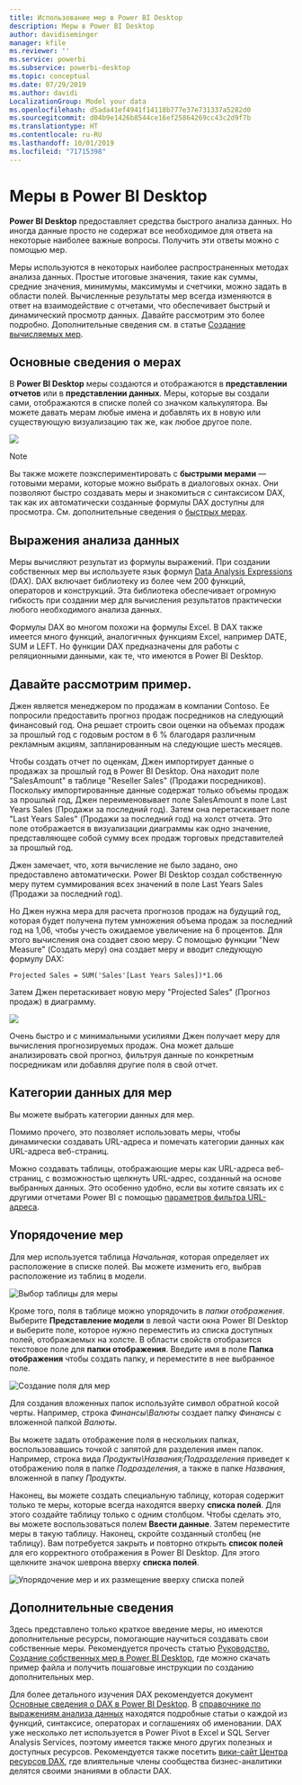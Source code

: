 ```yaml
---
title: Использование мер в Power BI Desktop
description: Меры в Power BI Desktop
author: davidiseminger
manager: kfile
ms.reviewer: ''
ms.service: powerbi
ms.subservice: powerbi-desktop
ms.topic: conceptual
ms.date: 07/29/2019
ms.author: davidi
LocalizationGroup: Model your data
ms.openlocfilehash: d5ada41ef4941f14118b777e37e731337a5282d0
ms.sourcegitcommit: d04b9e1426b8544ce16ef25864269cc43c2d9f7b
ms.translationtype: HT
ms.contentlocale: ru-RU
ms.lasthandoff: 10/01/2019
ms.locfileid: "71715398"
---
```

# <a name="measures-in-power-bi-desktop"></a>Меры в Power BI Desktop

**Power BI Desktop** предоставляет средства быстрого анализа данных. Но иногда данные просто не содержат все необходимое для ответа на некоторые наиболее важные вопросы. Получить эти ответы можно с помощью мер.

Меры используются в некоторых наиболее распространенных методах анализа данных. Простые итоговые значения, такие как суммы, средние значения, минимумы, максимумы и счетчики, можно задать в области полей. Вычисленные результаты мер всегда изменяются в ответ на взаимодействие с отчетами, что обеспечивает быстрый и динамический просмотр данных. Давайте рассмотрим это более подробно. Дополнительные сведения см. в статье [Создание вычисляемых мер](/learn/modules/model-data-power-bi/4b-create-calculated-measures).

## <a name="understanding-measures"></a>Основные сведения о мерах

В **Power BI Desktop** меры создаются и отображаются в **представлении отчетов** или в **представлении данных**. Меры, которые вы создали сами, отображаются в списке полей со значком калькулятора. Вы можете давать мерам любые имена и добавлять их в новую или существующую визуализацию так же, как любое другое поле.

![](media/desktop-measures/measuresinpbid_measinfieldlist.png)

> [!NOTE]
> Вы также можете поэкспериментировать с **быстрыми мерами** — готовыми мерами, которые можно выбрать в диалоговых окнах. Они позволяют быстро создавать меры и знакомиться с синтаксисом DAX, так как их автоматически созданные формулы DAX доступны для просмотра. См. дополнительные сведения о [быстрых мерах](desktop-quick-measures.md).
> 
> 

## <a name="data-analysis-expressions"></a>Выражения анализа данных

Меры вычисляют результат из формулы выражений. При создании собственных мер вы используете язык формул [Data Analysis Expressions](https://msdn.microsoft.com/library/gg413422.aspx) (DAX). DAX включает библиотеку из более чем 200 функций, операторов и конструкций. Эта библиотека обеспечивает огромную гибкость при создании мер для вычисления результатов практически любого необходимого анализа данных.

Формулы DAX во многом похожи на формулы Excel. В DAX также имеется много функций, аналогичных функциям Excel, например DATE, SUM и LEFT. Но функции DAX предназначены для работы с реляционными данными, как те, что имеются в Power BI Desktop.

## <a name="lets-look-at-an-example"></a>Давайте рассмотрим пример.
Джен является менеджером по продажам в компании Contoso. Ее попросили предоставить прогноз продаж посредников на следующий финансовый год. Она решает строить свои оценки на объемах продаж за прошлый год с годовым ростом в 6 % благодаря различным рекламным акциям, запланированным на следующие шесть месяцев.

Чтобы создать отчет по оценкам, Джен импортирует данные о продажах за прошлый год в Power BI Desktop. Она находит поле "SalesAmount" в таблице "Reseller Sales" (Продажи посредников). Поскольку импортированные данные содержат только объемы продаж за прошлый год, Джен переименовывает поле SalesAmount в поле Last Years Sales (Продажи за последний год). Затем она перетаскивает поле "Last Years Sales" (Продажи за последний год) на холст отчета. Это поле отображается в визуализации диаграммы как одно значение, представляющее собой сумму всех продаж торговых представителей за прошлый год.

Джен замечает, что, хотя вычисление не было задано, оно предоставлено автоматически. Power BI Desktop создал собственную меру путем суммирования всех значений в поле Last Years Sales (Продажи за последний год).

Но Джен нужна мера для расчета прогнозов продаж на будущий год, которая будет получена путем умножения объема продаж за последний год на 1,06, чтобы учесть ожидаемое увеличение на 6 процентов. Для этого вычисления она создает свою меру. С помощью функции "New Measure" (Создать меру) она создает меру и вводит следующую формулу DAX:

    Projected Sales = SUM('Sales'[Last Years Sales])*1.06

Затем Джен перетаскивает новую меру "Projected Sales" (Прогноз продаж) в диаграмму.

![](media/desktop-measures/measuresinpbid_lastyearsales.png)

Очень быстро и с минимальными усилиями Джен получает меру для вычисления прогнозируемых продаж. Она может дальше анализировать свой прогноз, фильтруя данные по конкретным посредникам или добавляя другие поля в свой отчет.

## <a name="data-categories-for-measures"></a>Категории данных для мер

Вы можете выбрать категории данных для мер. 

Помимо прочего, это позволяет использовать меры, чтобы динамически создавать URL-адреса и помечать категории данных как URL-адреса веб-страниц. 

Можно создавать таблицы, отображающие меры как URL-адреса веб-страниц, с возможностью щелкнуть URL-адрес, созданный на основе выбранных данных. Это особенно удобно, если вы хотите связать их с другими отчетами Power BI с помощью [параметров фильтра URL-адреса](service-url-filters.md).


## <a name="organizing-your-measures"></a>Упорядочение мер

Для мер используется таблица *Начальная*, которая определяет их расположение в списке полей. Вы можете изменить его, выбрав расположение из таблиц в модели.

![Выбор таблицы для меры](media/desktop-measures/measures-03.png)

Кроме того, поля в таблице можно упорядочить в *папки отображения*. Выберите **Представление модели** в левой части окна Power BI Desktop и выберите поле, которое нужно переместить из списка доступных полей, отображаемых на холсте. В области свойств отобразится текстовое поле для **папки отображения**. Введите имя в поле **Папка отображения** чтобы создать папку, и переместите в нее выбранное поле.

![Создание поля для мер](media/desktop-measures/measures-04.gif)

Для создания вложенных папок используйте символ обратной косой черты. Например, строка *Финансы\Валюты* создает папку *Финансы* с вложенной папкой *Валюты*.

Вы можете задать отображение поля в нескольких папках, воспользовавшись точкой с запятой для разделения имен папок. Например, строка вида *Продукты\Названия;Подразделения* приведет к отображению поля в папке *Подразделения*, а также в папке *Названия*, вложенной в папку *Продукты*.

Наконец, вы можете создать специальную таблицу, которая содержит только те меры, которые всегда находятся вверху **списка полей**. Для этого создайте таблицу только с одним столбцом. Чтобы сделать это, вы можете воспользоваться полем **Ввести данные**. Затем переместите меры в такую таблицу. Наконец, скройте созданный столбец (не таблицу). Вам потребуется закрыть и повторно открыть **список полей** для его корректного отображения в Power BI Desktop. Для этого щелкните значок шеврона вверху **списка полей**.

![Упорядочение мер и их размещение вверху списка полей](media/desktop-measures/measures-05.png)

## <a name="learn-more"></a>Дополнительные сведения
Здесь представлено только краткое введение меры, но имеются дополнительные ресурсы, помогающие научиться создавать свои собственные меры. Рекомендуется прочесть статью [Руководство. Создание собственных мер в Power BI Desktop](desktop-tutorial-create-measures.md), где можно скачать пример файла и получить пошаговые инструкции по созданию дополнительных мер.  

Для более детального изучения DAX рекомендуется документ [Основные сведения о DAX в Power BI Desktop](desktop-quickstart-learn-dax-basics.md). В [справочнике по выражениям анализа данных](https://msdn.microsoft.com/library/gg413422.aspx) находятся подробные статьи о каждой из функций, синтаксисе, операторах и соглашениях об именовании. DAX уже несколько лет используется в Power Pivot в Excel и SQL Server Analysis Services, поэтому имеется также много других полезных и доступных ресурсов. Рекомендуется также посетить [вики-сайт Центра ресурсов DAX](http://social.technet.microsoft.com/wiki/contents/articles/1088.dax-resource-center.aspx), где влиятельные члены сообщества бизнес-аналитики делятся своими знаниями в области DAX.



